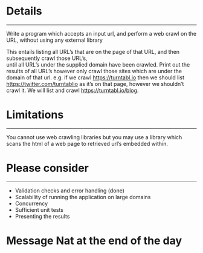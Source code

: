 # Details
---------
Write a program which accepts an input url, and perform a web crawl on the URL, without using any external library

This entails listing all URL’s that are on the page of that URL, and then subsequently crawl those URL’s,  
until all URL’s under the supplied domain have been crawled. 
Print out the results of all URL’s however only crawl those sites which are under the domain of that url.
e.g. if we crawl https://turntabl.io then we should list https://twitter.com/turntablio as it’s on that page, 
however we shouldn’t crawl it. We will list and crawl https://turntabl.io/blog.


# Limitations
-------------
You cannot use web crawling libraries but you may use a library which scans the html of a 
web page to retrieved url’s embedded within.


# Please consider
-----------------
  * Validation checks and error handling (done)
  * Scalability of running the application on large domains
  * Concurrency
  * Sufficient unit tests
  * Presenting the results

# Message Nat at the end of the day